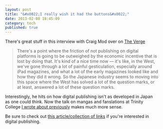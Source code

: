 ```yaml
---
layout: post
title: "&#x0022;I really wish it had the buttons&#x0022;"
date: 2013-02-08 18:45:09
category: tech
published: true
---
```


There's great stuff in this interview with Craig Mod over on [The Verge](http://www.theverge.com/2013/2/6/3836234/what-is-a-book-in-the-age-of-the-ipad-craig-mod-interview)

> There's a point where the friction of not publishing on digital platforms is going to be outweighed by the economic incentive that is lost by doing that. It's kind of a nice time now — it's like, in the West, we've gone through a lot of painful gesticulation, especially around iPad magazines, and what a lot of the early magazines looked like and how they did it wrong. So the Japanese industry seems to moving into this space where the West has solved a lot of the question marks, or at least, answered a lot of these question marks.

Interestingly, he hits on how digital publishing isn't as developed in Japan as one could think. Now the talk on mangas and fanslations at Trinity College [I wrote about previously](http://blog.timmschoof.com/2012/11/28/fanslations/) makes much more sense. 

Be sure to check out [this article/collection of links](http://blog.timmschoof.com/2012/11/28/craig-mod-publishing/) if you're interested in digital publishing.
